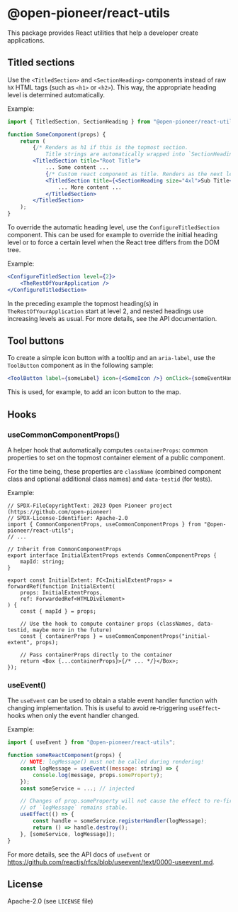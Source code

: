 # @open-pioneer/react-utils

This package provides React utilities that help a developer create applications.

## Titled sections

Use the `<TitledSection>` and `<SectionHeading>` components instead of raw `hX` HTML tags (such as `<h1>` or `<h2>`).
This way, the appropriate heading level is determined automatically.

Example:

```jsx
import { TitledSection, SectionHeading } from "@open-pioneer/react-utils";

function SomeComponent(props) {
    return (
        {/* Renders as h1 if this is the topmost section.
            Title strings are automatically wrapped into `SectionHeading`. */}
        <TitledSection title="Root Title">
            ... Some content ...
            {/* Custom react component as title. Renders as the next level (h2). */}
            <TitledSection title={<SectionHeading size="4xl">Sub Title</SectionHeading>}>
                ... More content ...
            </TitledSection>
        </TitledSection>
    );
}
```

To override the automatic heading level, use the `ConfigureTitledSection` component.
This can be used for example to override the initial heading level or to force a certain level when the React tree differs from the DOM tree.

Example:

```jsx
<ConfigureTitledSection level={2}>
    <TheRestOfYourApplication />
</ConfigureTitledSection>
```

In the preceding example the topmost heading(s) in `TheRestOfYourApplication` start at level 2, and nested headings use increasing levels as usual.
For more details, see the API documentation.

## Tool buttons

To create a simple icon button with a tooltip and an `aria-label`, use the `ToolButton` component as in the following sample:

```jsx
<ToolButton label={someLabel} icon={<SomeIcon />} onClick={someEventHandler} />
```

This is used, for example, to add an icon button to the map.

## Hooks

### useCommonComponentProps()

A helper hook that automatically computes `containerProps`: common properties to set on the topmost container element of a public component.

For the time being, these properties are `className` (combined component class and optional additional class names) and `data-testid` (for tests).

Example:

```tsx
// SPDX-FileCopyrightText: 2023 Open Pioneer project (https://github.com/open-pioneer)
// SPDX-License-Identifier: Apache-2.0
import { CommonComponentProps, useCommonComponentProps } from "@open-pioneer/react-utils";
// ...

// Inherit from CommonComponentProps
export interface InitialExtentProps extends CommonComponentProps {
    mapId: string;
}

export const InitialExtent: FC<InitialExtentProps> = forwardRef(function InitialExtent(
    props: InitialExtentProps,
    ref: ForwardedRef<HTMLDivElement>
) {
    const { mapId } = props;

    // Use the hook to compute container props (classNames, data-testid, maybe more in the future)
    const { containerProps } = useCommonComponentProps("initial-extent", props);

    // Pass containerProps directly to the container
    return <Box {...containerProps}>{/* ... */}</Box>;
});
```

### useEvent()

The `useEvent` can be used to obtain a stable event handler function with changing implementation.
This is useful to avoid re-triggering `useEffect`-hooks when only the event handler changed.

Example:

```jsx
import { useEvent } from "@open-pioneer/react-utils";

function someReactComponent(props) {
    // NOTE: logMessage() must not be called during rendering!
    const logMessage = useEvent((message: string) => {
        console.log(message, props.someProperty);
    });
    const someService = ...; // injected

    // Changes of prop.someProperty will not cause the effect to re-fire, because the function identity
    // of `logMessage` remains stable.
    useEffect(() => {
        const handle = someService.registerHandler(logMessage);
        return () => handle.destroy();
    }, [someService, logMessage]);
}
```

For more details, see the API docs of `useEvent` or <https://github.com/reactjs/rfcs/blob/useevent/text/0000-useevent.md>.

## License

Apache-2.0 (see `LICENSE` file)
